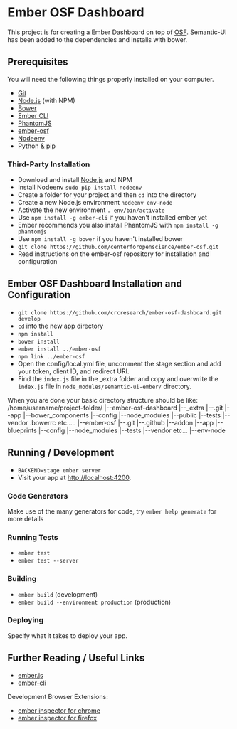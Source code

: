 # Ember OSF Dashboard

This project is for creating a Ember Dashboard on top of [OSF](http://osf.io).  Semantic-UI
has been added to the dependencies and installs with bower.  

## Prerequisites

You will need the following things properly installed on your computer.

*   [Git](http://git-scm.com/)
*   [Node.js](http://nodejs.org/) (with NPM)
*   [Bower](http://bower.io/)
*   [Ember CLI](http://ember-cli.com/)
*   [PhantomJS](http://phantomjs.org/)
*   [ember-osf](http://github.com/centerforopenscience/ember-osf.git)
*   [Nodeenv](https://ekalinin.github.io/nodeenv/)
*   Python & pip

### Third-Party Installation

*   Download and install [Node.js](https://nodejs.org/en/download/) and NPM
*   Install Nodeenv `sudo pip install nodeenv`
*   Create a folder for your project and then `cd` into the directory
*   Create a new Node.js environment `nodeenv env-node`
*   Activate the new environment `. env/bin/activate`
*   Use `npm install -g ember-cli` if you haven't installed ember yet
*   Ember recommends you also install PhantomJS with `npm install -g phantomjs`
*   Use `npm install -g bower` if you haven't installed bower
*   `git clone https://github.com/centerforopenscience/ember-osf.git`
*   Read instructions on the ember-osf repository for installation and configuration

## Ember OSF Dashboard Installation and Configuration

*   `git clone https://github.com/crcresearch/ember-osf-dashboard.git develop`
*   `cd` into the new app directory
*   `npm install`
*   `bower install`
*   `ember install ../ember-osf`
*   `npm link ../ember-osf`
*   Open the config/local.yml file, uncomment the stage section and add your token, client ID, and redirect URI.
*   Find the `index.js` file in the _extra folder and copy and overwrite the `index.js` file in
`node_modules/semantic-ui-ember/` directory.

When you are done your basic directory structure should be like:
/home/username/project-folder/
    |--ember-osf-dashboard
        |--_extra
        |--.git
        |--app
        |--bower_components
        |--config
        |--node_modules
        |--public
        |--tests
        |--vendor
        .bowerrc
        etc.....
    |--ember-osf
        |--.git
        |--.github
        |--addon
        |--app
        |--blueprints
        |--config
        |--node_modules
        |--tests
        |--vendor
        etc...
    |--env-node

## Running / Development

*   `BACKEND=stage ember server`
*   Visit your app at [http://localhost:4200](http://localhost:4200).

### Code Generators

Make use of the many generators for code, try `ember help generate` for more details

### Running Tests

*   `ember test`
*   `ember test --server`

### Building

*   `ember build` (development)
*   `ember build --environment production` (production)

### Deploying

Specify what it takes to deploy your app.

## Further Reading / Useful Links

*   [ember.js](http://emberjs.com/)
*   [ember-cli](http://ember-cli.com/)

Development Browser Extensions:

*   [ember inspector for
chrome](https://chrome.google.com/webstore/detail/ember-inspector/bmdblncegkenkacieihfhpjfppoconhi)
*   [ember inspector for firefox](https://addons.mozilla.org/en-US/firefox/addon/ember-inspector/)
